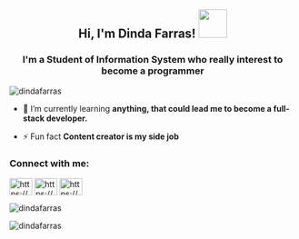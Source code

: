 <h2 align="center"> Hi, I'm Dinda Farras! <img src="https://media.giphy.com/media/mGcNjsfWAjY5AEZNw6/giphy.gif" width="50"></h2>
<h3 align="center">I'm a Student of Information System who really interest to become a programmer</h3>

<p align="left"> <img src="https://komarev.com/ghpvc/?username=dindafarras&label=Profile%20views&color=0e75b6&style=flat" alt="dindafarras" /> </p>

- 🌱 I’m currently learning **anything, that could lead me to become a full-stack developer.**

- ⚡ Fun fact **Content creator is my side job**

<h3 align="left">Connect with me:</h3>
<p align="left">
<a href="https://linkedin.com/in/https://www.linkedin.com/in/dinda-farras-ghinannafsi-00a22a218/" target="blank"><img align="center" src="https://raw.githubusercontent.com/rahuldkjain/github-profile-readme-generator/master/src/images/icons/Social/linked-in-alt.svg" alt="https://www.linkedin.com/in/dinda-farras-ghinannafsi-00a22a218/" height="30" width="40" /></a>
<a href="https://instagram.com/https://www.instagram.com/nda.fg/" target="blank"><img align="center" src="https://raw.githubusercontent.com/rahuldkjain/github-profile-readme-generator/master/src/images/icons/Social/instagram.svg" alt="https://www.instagram.com/nda.fg/" height="30" width="40" /></a>
<a href="https://dribbble.com/https://dribbble.com/dindafarrasg" target="blank"><img align="center" src="https://raw.githubusercontent.com/rahuldkjain/github-profile-readme-generator/master/src/images/icons/Social/dribbble.svg" alt="https://dribbble.com/dindafarrasg" height="30" width="40" /></a>
</p>

<p><img align="center" src="https://github-readme-stats.vercel.app/api/top-langs?username=dindafarras&show_icons=true&locale=en&layout=compact" alt="dindafarras" /></p>

<p><img align="center" src="https://github-readme-streak-stats.herokuapp.com/?user=dindafarras&" alt="dindafarras" /></p>

